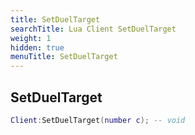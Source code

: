 ```yaml
---
title: SetDuelTarget
searchTitle: Lua Client SetDuelTarget
weight: 1
hidden: true
menuTitle: SetDuelTarget
---
```

## SetDuelTarget
```lua
Client:SetDuelTarget(number c); -- void
```